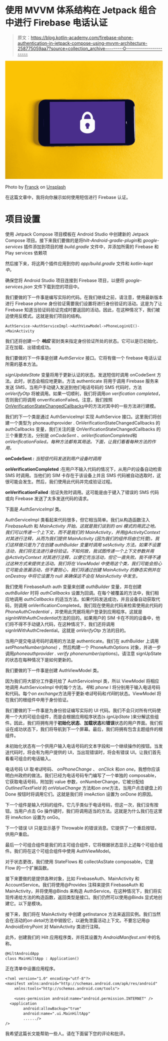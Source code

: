 # 使用 MVVM 体系结构在 Jetpack 组合中进行 Firebase 电话认证

> 原文：<https://blog.kotlin-academy.com/firebase-phone-authentication-in-jetpack-compose-using-mvvm-architecture-258775059aa7?source=collection_archive---------0----------------------->

![](img/eba0d5031945f533c2e1201d69a0aa42.png)

Photo by [Franck](https://unsplash.com/@franckinjapan?utm_source=medium&utm_medium=referral) on [Unsplash](https://unsplash.com?utm_source=medium&utm_medium=referral)

在这篇文章中，我将向你展示如何使用短信进行 Firebase 认证。

# 项目设置

使用 Jetpack Compose 项目模板在 Android Studio 中创建新的 Jetpack Compose 项目。接下来我们要做的是将*hilt-Android-gradle-plugin*和 *google-services* 插件添加到项目的根 *build.gradle* 文件中，并添加所需的 Firebase 和 Play services 依赖项

然后接下来，将这两个插件应用到你的 *app/build.gradle* 文件和 *kotlin-kapt 中。*

确保您将 Android Studio 项目连接到 Firebase 项目，以便将 *google-services.json* 文件下载到您的项目中。

我们要做的下一件事是编写实际的代码。在我们继续之前，请注意，使用最新版本进行 Firebase phone 身份验证需要我们设置将进行身份验证的活动。这是为了让 Firebase 知道当验证码验证完成时要返回的活动。因此，在这种情况下，我们被迫使用反模式。这就是我们项目的结构。

```
AuthService->AuthServiceImpl->AuthViewModel->PhoneLoginUI()->MainActivity
```

我们还将创建一个 ***响应*** 密封类来指定身份验证所处的状态。它可以是已初始化、正在加载、出错或成功。

我们要做的下一件事是创建 *AuthService* 接口。它将有做一个 firebase 电话认证所需的基本方法。

*signUpdateState* 变量将用于更新认证的状态。发送短信时调用 onCodeSent 方法。此时，状态会相应地更新。方法 authenticate 将用于调用 Firebase 服务来发送 SMS，当用户手动键入发送到他们电话号码的 SMS 代码时，方法 *onVerifyOtp* 将被调用。如果一切顺利，我们将调用*on verification completed*，否则我们将调用 onverificationFailed。注意，我们按照[OnVerificationStateChangedCallbacks](https://firebase.google.com/docs/reference/android/com/google/firebase/auth/PhoneAuthProvider.OnVerificationStateChangedCallbacks)中的方法对其中的一些方法进行建模。

我们的下一个类是通过 AuthServiceImpl 实现 AuthService 接口。这里我们将创建一个类型为 phoneauthprovider . OnVerificationStateChangedCallbacks 的 authCallbacks 变量，我们关注的是 OnVerificationStateChangedCallbacks 的三个重要方法，分别是 *onCodeSent* 、*onVerificationCompleted*和 *onVerificationFailed。每种方法都有其用途。下面，让我们看看每种方法的作用。*

**onCodeSent *:*** *当短信代码发送到用户设备时调用*

**onVerificationCompleted** :在用户不输入代码的情况下，从用户的设备自动检索 SMS 时调用。当他们的 SIM 卡存在于该设备上并且 SMS 代码被自动选取时，这很可能会发生。然后，我们使用此代码并完成验证过程。

**onVerificationFailed** :验证失败时调用。这可能是由于键入了错误的 SMS 代码或向 Firebase 发送了太多发送代码的请求。

下面是 *AuthServiceImpl* 类。

AuthServiceImpl 类看起来代码很多，但它相当简单。我们从构造函数注入 *FirebaseAuth* 和 *MainActivity 开始。这就是我们谈到的 ani 模式的用武之地。我们可以传递一个上下文，而不是我们的 MainActivity，并用@ActivityContext 对其进行注释，从而为我们提供 *MainActivity* (因为我们的组件将由它托管)。我们这样做只是为了在创建 *authBuilder* 变量时调用 *setActivity* 方法。如果不设置活动，我们将无法进行身份验证。不知何故，我试图传递一个上下文参数并用 *@ActivityContext* 对其进行注释，以便它充当活动，但它一直失败。我不得不通过这种方式来提供主活动。我们将在 ViewModel 中使用这个类，我们可能会担心它可能会泄漏活动，但不要担心，我们将通过创建 MainActivity 的静态实例并在 *onDestroy* 中将它设置为 null 来确保这不会在 MainActivity 中发生。*

我们使用 FirebaseAuth auth 变量来创建 *authBuilder* 变量，并在创建 *authBuilder* 时将 *authCallbacks* 设置为回调。在每个被覆盖的方法中，我们相应地调用 *authCallbacks* 的适当方法。如果代码发送成功，并且设备自动获取代码，则调用 onVerificationCompleted。我们现在使用此代码来检索使用此代码的 *PhoneAuthCredential* ，并使用此凭据将用户登录到应用程序。这就是*signInWithAuthCredential*方法的目的。如果用户的 SIM 卡在不同的设备中，他们将不得不手动键入代码，在这种情况下，我们还将调用 signInWithAuthCredential。这就是 *onVerifyOtp* 方法的目的。

当用户提交电话号码时调用的方法是 authenticate。我们在 authBuilder 上调用 *setPhoneNumber(phone)* ，然后构建一个 PhoneAuthOptions 对象，并进一步调用*phoneauthprovider . verify phonenumber(options)*。请注意 signUpState 的状态在每种情况下是如何更新的。

我们要做的下一件事是创建 AuthViewModel 类。

因为我们将大部分工作委托给了 AuthServiceImpl 类，所以 ViewModel 将相应地调用 AuthServiceImpl 中的每个方法。*号*和 *phone* I 将分别用于输入电话号码和代码。每个*on exchange*方法用于更新*电话*号码和*代码*的状态。ViewModel 将在我们的根组件中用于身份验证。

我们要做的下一件事是为身份验证编写实际的 UI 代码。我们不会只对所有代码使用一个大的可组合组件，而是会根据应用程序状态(s *ignUpState* )来分解这些组件。因此，我们将拥有用于**初始化状态**、**加载状态**和**错误**状态的用户界面。我们假设在成功状态下，我们将导航到下一个屏幕。最后，我们将拥有包含主题组件的根组件。

未初始化状态有一个供用户输入电话号码的文本字段和一个继续操作的按钮。当发送代码时，将会有为用户提供的 UI，当出现错误时，将会有错误 UI。让我们首先看看可组合的电话输入。

电话号码 UI 取*电话*号码、 *onPhoneChange* 、 *onClick* 和*on one*。我想你应该明白州政府的做法。我们已经为电话号码专门编写了一个单独的 composable，它获取电话号码，附加到 value 参数，onNumberChange，它被分配给 *OutlinedTextField* 的 *onValueChange* 方法和*on one*方法，当用户点击键盘上的 Done 按钮时将调用它们。这就是我们将 imeAction 设置为 onDone 的原因。

下一个组件是输入代码的组件。它几乎类似于电话号码，但这一次，我们没有按钮。当用户点击 Go 操作键时，我们将调用适当的方法。这就是为什么我们在这里将 imeAction 设置为 onGo。

下一个错误 UI 只是显示基于 Throwable 的错误消息。它提供了一个重启按钮，供用户重启。

最后一个可组合组件是我们的主可组合组件，它将根据状态显示上述每个可组合组件。我们将在这个可组合组件中使用 AuthViewModel。

对于状态更改，我们使用 StateFlows 和 collectAsState composable，它是 Flow 的一个扩展函数。

接下来要做的是提供各种对象，比如 FirebaseAuth、MainActivity 和 AccountService。我们将使用@Provides 注释来提供 FirebaseAuth 和 MainActivity，并将使用@Binds 来构造 AuthService。在这种情况下，我们将实现传递给方法的构造函数，返回类型是接口。我们仍然可以使用@Binds 显式地创建它。以下是模块。

接下来，我们将在 MainActivity 中创建 getInstance 方法来返回实例。我们当然会在活动的*on detail*方法中销毁它，以避免泄露活动上下文。不要忘记用@ AndroidEntryPoint 对 MainActivity 类进行注释。

此外，创建我们的 Hilt 应用程序类，并将其设置为 *AndroidManifest.xml* 中的名称。

```
@HiltAndroidApp
class MainHiltApp : Application()
```

正在清单中设置应用程序。

```
<?xml version="1.0" encoding="utf-8"?>
<manifest xmlns:android="http://schemas.android.com/apk/res/android"
    xmlns:tools="http://schemas.android.com/tools">

    <uses-permission android:name="android.permission.INTERNET" />
  <application
        android:allowBackup="true"
        android:name=".ui.MainHiltApp"
        ....../>
/>
```

我希望这篇长文能帮助一些人。请在下面留下您的评论和批评。